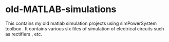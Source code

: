 # old-MATLAB-simulations
This contains my old matlab simulation projects using simPowerSystem toolbox .
It contains various slx files of simulation of electrical circuits such as rectifiers , etc.

